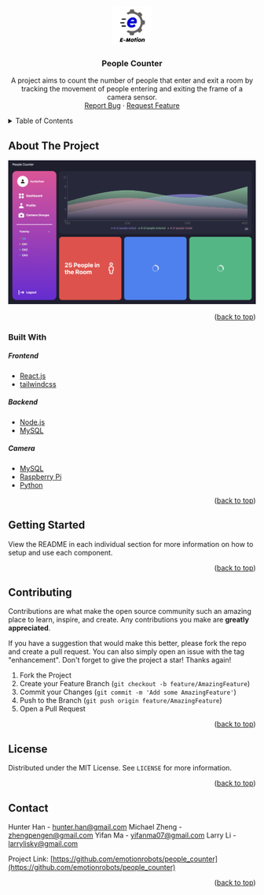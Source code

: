 <div id="top"></div>
<!-- PROJECT SHIELDS -->
<!--
*** I'm using markdown "reference style" links for readability.
*** Reference links are enclosed in brackets [ ] instead of parentheses ( ).
*** See the bottom of this document for the declaration of the reference variables
*** for contributors-url, forks-url, etc. This is an optional, concise syntax you may use.
*** https://www.markdownguide.org/basic-syntax/#reference-style-links
-->

<!-- [![Contributors][contributors-shield]][contributors-url]
[![MIT License][license-shield]][license-url] -->

<!-- PROJECT LOGO -->
<br />
<div align="center">
  <a href="https://github.com/emotionrobots/people_counter">
    <img src="images/logo.png" alt="Logo" width="80" height="80">
  </a>

<h3 align="center">People Counter</h3>

  <p align="center">
    A project aims to count the number of people that enter and exit a room by tracking the movement of people entering and exiting the frame of a camera sensor.
    <br />
    <a href="https://github.com/emotionrobots/people_counter/issues">Report Bug</a>
    ·
    <a href="https://github.com/emotionrobots/people_counter/issues">Request Feature</a>
  </p>
</div>



<!-- TABLE OF CONTENTS -->
<details>
  <summary>Table of Contents</summary>
  <ol>
    <li>
      <a href="#about-the-project">About The Project</a>
      <ul>
        <li><a href="#built-with">Built With</a></li>
      </ul>
    </li>
    <li>
      <a href="#getting-started">Getting Started</a>
      <ul>
        <li><a href="#prerequisites">Prerequisites</a></li>
        <li><a href="#installation">Installation</a></li>
      </ul>
    </li>
    <li><a href="#usage">Usage</a></li>
    <li><a href="#roadmap">Roadmap</a></li>
    <li><a href="#contributing">Contributing</a></li>
    <li><a href="#license">License</a></li>
    <li><a href="#contact">Contact</a></li>
    <li><a href="#acknowledgments">Acknowledgments</a></li>
  </ol>
</details>



<!-- ABOUT THE PROJECT -->
## About The Project

[![Product Name Screen Shot][product-screenshot]](https://github.com/emotionrobots/people_counter)

<p align="right">(<a href="#top">back to top</a>)</p>



### Built With

##### Frontend
* [React.js](https://reactjs.org/)
* [tailwindcss](https://tailwindcss.com)

##### Backend
* [Node.js](https://nodejs.org/en/)
* [MySQL](https://www.mysql.com)

##### Camera
* [MySQL](https://www.mysql.com)
* [Raspberry Pi](https://www.raspberrypi.org)
* [Python](https://www.python.org)

<p align="right">(<a href="#top">back to top</a>)</p>



<!-- GETTING STARTED -->
## Getting Started

View the README in each individual section for more information on how to setup and use each component.

<p align="right">(<a href="#top">back to top</a>)</p>

<!-- CONTRIBUTING -->
## Contributing

Contributions are what make the open source community such an amazing place to learn, inspire, and create. Any contributions you make are **greatly appreciated**.

If you have a suggestion that would make this better, please fork the repo and create a pull request. You can also simply open an issue with the tag "enhancement".
Don't forget to give the project a star! Thanks again!

1. Fork the Project
2. Create your Feature Branch (`git checkout -b feature/AmazingFeature`)
3. Commit your Changes (`git commit -m 'Add some AmazingFeature'`)
4. Push to the Branch (`git push origin feature/AmazingFeature`)
5. Open a Pull Request

<p align="right">(<a href="#top">back to top</a>)</p>



<!-- LICENSE -->
## License

Distributed under the MIT License. See `LICENSE` for more information.

<p align="right">(<a href="#top">back to top</a>)</p>



<!-- CONTACT -->
## Contact

Hunter Han - hunter.han@gmail.com
Michael Zheng - zhengpengen@gmail.com
Yifan Ma - yifanma07@gmail.com
Larry Li - larrylisky@gmail.com

Project Link: [https://github.com/emotionrobots/people_counter](https://github.com/emotionrobots/people_counter)

<p align="right">(<a href="#top">back to top</a>)</p>

<!-- MARKDOWN LINKS & IMAGES -->
<!-- https://www.markdownguide.org/basic-syntax/#reference-style-links -->
[contributors-shield]: https://img.shields.io/github/contributors/emotionrobots/people_counter.svg?style=for-the-badge
[contributors-url]: https://github.com/emotionrobots/people_counter/graphs/contributors
[license-shield]: https://img.shields.io/github/license/emotionrobots/people_counter.svg?style=for-the-badge
[license-url]: https://github.com/emotionrobots/people_counter/blob/main/LICENSE
[product-screenshot]: images/dashboard.png